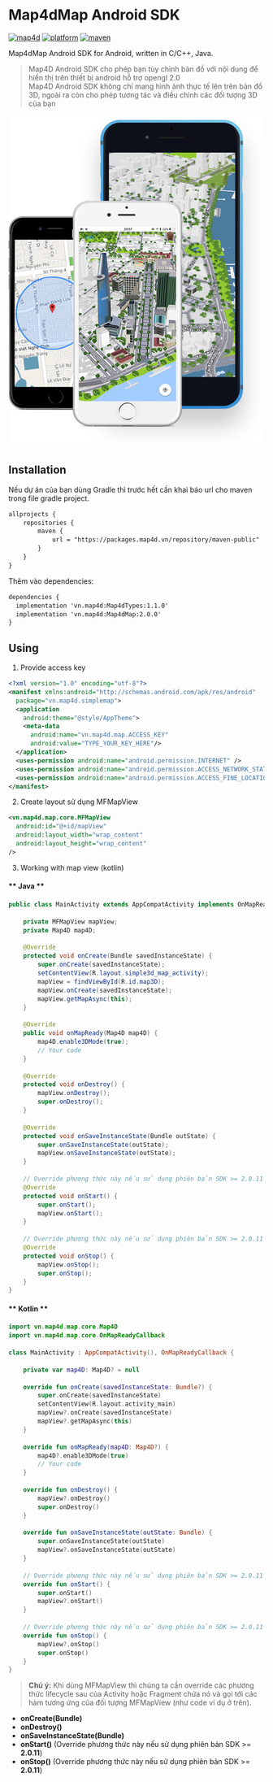 # Map4dMap Android SDK
[![map4d](https://img.shields.io/badge/map4d-map-orange)](https://map4d.vn/)
[![platform](https://img.shields.io/badge/platform-android-brightgreen.svg)](https://www.android.com/)
[![maven](https://img.shields.io/maven-metadata/v?metadataUrl=https%3A%2F%2Fpackages.map4d.vn%2Frepository%2Fmaven-public%2Fvn%2Fmap4d%2FMap4dMap%2Fmaven-metadata.xml)](https://map4d.vn/)

Map4dMap Android SDK for Android, written in C/C++, Java.  

> Map4D Android SDK cho phép bạn tùy chỉnh bản đồ với nội dung để hiển thị trên thiết bị android hỗ trợ opengl 2.0   
Map4D Android SDK không chỉ mang hình ảnh thực tế lên trên bản đồ 3D, ngoài ra còn cho phép tương tác và điều chỉnh các đối tượng 3D của bạn  

[![Map4D Android SDK](../resources/overView.png)](https://map4d.vn) 

## Installation

Nếu dự án của bạn dùng Gradle thì trước hết cần khai báo url cho maven trong file gradle project.

```xml
allprojects {
    repositories {
        maven {
            url = "https://packages.map4d.vn/repository/maven-public"
        }
    }
}
```

Thêm vào dependencies:

```xml
dependencies {
  implementation 'vn.map4d:Map4dTypes:1.1.0'
  implementation 'vn.map4d:Map4dMap:2.0.0'
}
```

## Using

1. Provide access key

```xml
<?xml version="1.0" encoding="utf-8"?>
<manifest xmlns:android="http://schemas.android.com/apk/res/android"
  package="vn.map4d.simplemap">
  <application
    android:theme="@style/AppTheme">
    <meta-data
      android:name="vn.map4d.map.ACCESS_KEY"
      android:value="TYPE_YOUR_KEY_HERE"/>
  </application>
  <uses-permission android:name="android.permission.INTERNET" />
  <uses-permission android:name="android.permission.ACCESS_NETWORK_STATE" />
  <uses-permission android:name="android.permission.ACCESS_FINE_LOCATION" />
</manifest>

```

2. Create layout sử dụng MFMapView

```xml
<vn.map4d.map.core.MFMapView
  android:id="@+id/mapView"
  android:layout_width="wrap_content"
  android:layout_height="wrap_content"
/>
```
3. Working with map view (kotlin)

<!-- tabs:start -->
#### ** Java **

```java
public class MainActivity extends AppCompatActivity implements OnMapReadyCallback{ 
    
    private MFMapView mapView;
    private Map4D map4D;
  
    @Override
    protected void onCreate(Bundle savedInstanceState) { 
        super.onCreate(savedInstanceState);
        setContentView(R.layout.simple3d_map_activity);
        mapView = findViewById(R.id.map3D);
        mapView.onCreate(savedInstanceState);
        mapView.getMapAsync(this); 
    }
  
    @Override
    public void onMapReady(Map4D map4D) { 
        map4D.enable3DMode(true);
        // Your code
    }
      
    @Override
    protected void onDestroy() { 
        mapView.onDestroy(); 
        super.onDestroy();
    }
    
    @Override
    protected void onSaveInstanceState(Bundle outState) {
        super.onSaveInstanceState(outState);
        mapView.onSaveInstanceState(outState);
    }
    
    // Override phương thức này nếu sử dụng phiên bản SDK >= 2.0.11
    @Override
    protected void onStart() {
        super.onStart();
        mapView.onStart();
    }

    // Override phương thức này nếu sử dụng phiên bản SDK >= 2.0.11
    @Override
    protected void onStop() {
        mapView.onStop();
        super.onStop();
    }
}
```

#### ** Kotlin **

```kotlin
import vn.map4d.map.core.Map4D
import vn.map4d.map.core.OnMapReadyCallback

class MainActivity : AppCompatActivity(), OnMapReadyCallback {

    private var map4D: Map4D? = null

    override fun onCreate(savedInstanceState: Bundle?) {
        super.onCreate(savedInstanceState)
        setContentView(R.layout.activity_main)
        mapView?.onCreate(savedInstanceState)
        mapView?.getMapAsync(this)
    }

    override fun onMapReady(map4D: Map4D?) {
        map4D?.enable3DMode(true)
        // Your code
    }
    
    override fun onDestroy() {
        mapView?.onDestroy()
        super.onDestroy()
    }
    
    override fun onSaveInstanceState(outState: Bundle) {
        super.onSaveInstanceState(outState)
        mapView?.onSaveInstanceState(outState)
    }

    // Override phương thức này nếu sử dụng phiên bản SDK >= 2.0.11
    override fun onStart() {
        super.onStart()
        mapView?.onStart()
    }

    // Override phương thức này nếu sử dụng phiên bản SDK >= 2.0.11
    override fun onStop() {
        mapView?.onStop()
        super.onStop()
    }
}
```
<!-- tabs:end -->

> **Chú ý:** Khi dùng MFMapView thì chúng ta cần override các phương thức lifecycle sau của Activity hoặc Fragment chứa nó và gọi tới
các hàm tương ứng của đối tượng MFMapView (như code ví dụ ở trên).
- **onCreate(Bundle)**
- **onDestroy()**
- **onSaveInstanceState(Bundle)**
- **onStart()** (Override phương thức này nếu sử dụng phiên bản SDK >= **2.0.11**)
- **onStop()** (Override phương thức này nếu sử dụng phiên bản SDK >= **2.0.11**)
